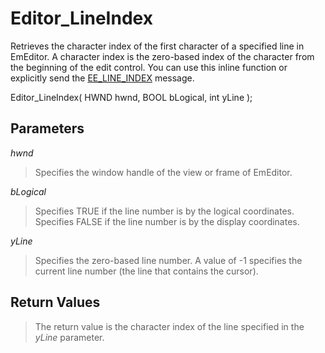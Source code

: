 # Editor\_LineIndex

Retrieves the character index of the first character of a specified line in
EmEditor. A character index is the zero-based index of the character from the
beginning of the edit control. You can use this inline function or explicitly send
the [EE\_LINE\_INDEX](../message/ee_line_index)
message.

Editor\_LineIndex( HWND hwnd, BOOL bLogical, int yLine );

## Parameters

_hwnd_

> Specifies the window handle of the view or frame of EmEditor.

_bLogical_

> Specifies TRUE if the line number is by the logical coordinates. Specifies
> FALSE if the line number is by the display coordinates.

_yLine_

> Specifies the zero-based line number. A value of -1 specifies the current
> line number (the line that contains the cursor).

## Return Values

> The return value is the character index of the line specified in the _yLine_ parameter.
